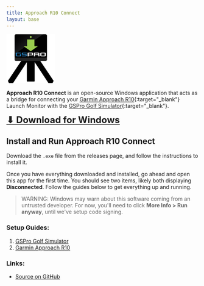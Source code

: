 ```yaml
---
title: Approach R10 Connect
layout: base
---
```


<img src="./images/icon_1024.png" height="128" />

**Approach R10 Connect** is an open-source Windows application that acts as a bridge for connecting your [Garmin Approach R10](https://www.garmin.com/en-US/p/695391){:target="\_blank"} Launch Monitor with the [GSPro Golf Simulator](https://gsprogolf.com/){:target="\_blank"}.

<a
style="font-size:1.5rem;font-weight:bold;"
href="https://github.com/dudewheresmycode/gspro-openconnect-approach-r10/releases"
target="\_blank"> ⬇ Download for Windows</a>

## Install and Run Approach R10 Connect

Download the `.exe` file from the releases page, and follow the instructions to install it.

Once you have everything downloaded and installed, go ahead and open this app for the first time. You should see two items, likely both displaying **Disconnected**. Follow the guides below to get everything up and running.

> WARNING: Windows may warn about this software coming from an untrusted developer. For now, you'll need to click **More Info > Run anyway**, until we've setup code signing.

### Setup Guides:

1. [GSPro Golf Simulator](./connect-gspro)
2. [Garmin Approach R10](./connect-approach-r10)

### Links:

- [Source on GitHub](https://github.com/dudewheresmycode/gspro-openconnect-approach-r10)
